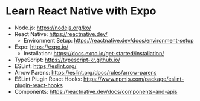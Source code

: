 # Learn React Native with Expo

- Node.js: https://nodejs.org/ko/
- React Native: https://reactnative.dev/
  - Environment Setup: https://reactnative.dev/docs/environment-setup
- Expo: https://expo.io/
  - Installation: https://docs.expo.io/get-started/installation/
- TypeScript: https://typescript-kr.github.io/
- ESLint: https://eslint.org/
- Arrow Parens: https://eslint.org/docs/rules/arrow-parens
- ESLint Plugin React Hooks: https://www.npmjs.com/package/eslint-plugin-react-hooks
- Components: https://reactnative.dev/docs/components-and-apis
